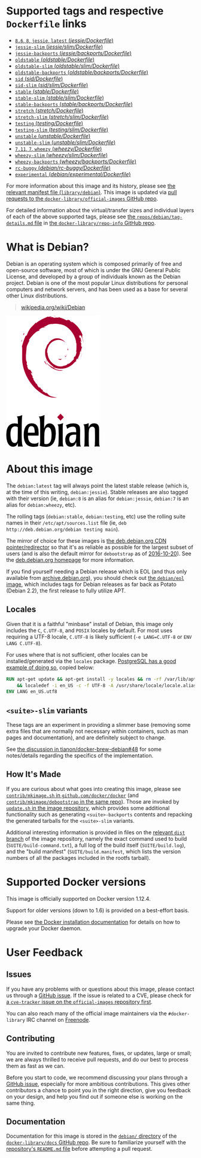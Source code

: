 # Supported tags and respective `Dockerfile` links

-	[`8.6`, `8`, `jessie`, `latest` (*jessie/Dockerfile*)](https://github.com/tianon/docker-brew-debian/blob/d220bea42308935d3bee1b40701f39e8c0d69860/jessie/Dockerfile)
-	[`jessie-slim` (*jessie/slim/Dockerfile*)](https://github.com/tianon/docker-brew-debian/blob/d220bea42308935d3bee1b40701f39e8c0d69860/jessie/slim/Dockerfile)
-	[`jessie-backports` (*jessie/backports/Dockerfile*)](https://github.com/tianon/docker-brew-debian/blob/d220bea42308935d3bee1b40701f39e8c0d69860/jessie/backports/Dockerfile)
-	[`oldstable` (*oldstable/Dockerfile*)](https://github.com/tianon/docker-brew-debian/blob/a7561bee7a4bbc2e5f7ea6b8a7377d8abe6eb2a6/oldstable/Dockerfile)
-	[`oldstable-slim` (*oldstable/slim/Dockerfile*)](https://github.com/tianon/docker-brew-debian/blob/a7561bee7a4bbc2e5f7ea6b8a7377d8abe6eb2a6/oldstable/slim/Dockerfile)
-	[`oldstable-backports` (*oldstable/backports/Dockerfile*)](https://github.com/tianon/docker-brew-debian/blob/a7561bee7a4bbc2e5f7ea6b8a7377d8abe6eb2a6/oldstable/backports/Dockerfile)
-	[`sid` (*sid/Dockerfile*)](https://github.com/tianon/docker-brew-debian/blob/99079665857cbbdf221f8d3e44d5081dd13e4ff7/sid/Dockerfile)
-	[`sid-slim` (*sid/slim/Dockerfile*)](https://github.com/tianon/docker-brew-debian/blob/99079665857cbbdf221f8d3e44d5081dd13e4ff7/sid/slim/Dockerfile)
-	[`stable` (*stable/Dockerfile*)](https://github.com/tianon/docker-brew-debian/blob/d220bea42308935d3bee1b40701f39e8c0d69860/stable/Dockerfile)
-	[`stable-slim` (*stable/slim/Dockerfile*)](https://github.com/tianon/docker-brew-debian/blob/d220bea42308935d3bee1b40701f39e8c0d69860/stable/slim/Dockerfile)
-	[`stable-backports` (*stable/backports/Dockerfile*)](https://github.com/tianon/docker-brew-debian/blob/d220bea42308935d3bee1b40701f39e8c0d69860/stable/backports/Dockerfile)
-	[`stretch` (*stretch/Dockerfile*)](https://github.com/tianon/docker-brew-debian/blob/99079665857cbbdf221f8d3e44d5081dd13e4ff7/stretch/Dockerfile)
-	[`stretch-slim` (*stretch/slim/Dockerfile*)](https://github.com/tianon/docker-brew-debian/blob/99079665857cbbdf221f8d3e44d5081dd13e4ff7/stretch/slim/Dockerfile)
-	[`testing` (*testing/Dockerfile*)](https://github.com/tianon/docker-brew-debian/blob/99079665857cbbdf221f8d3e44d5081dd13e4ff7/testing/Dockerfile)
-	[`testing-slim` (*testing/slim/Dockerfile*)](https://github.com/tianon/docker-brew-debian/blob/99079665857cbbdf221f8d3e44d5081dd13e4ff7/testing/slim/Dockerfile)
-	[`unstable` (*unstable/Dockerfile*)](https://github.com/tianon/docker-brew-debian/blob/99079665857cbbdf221f8d3e44d5081dd13e4ff7/unstable/Dockerfile)
-	[`unstable-slim` (*unstable/slim/Dockerfile*)](https://github.com/tianon/docker-brew-debian/blob/99079665857cbbdf221f8d3e44d5081dd13e4ff7/unstable/slim/Dockerfile)
-	[`7.11`, `7`, `wheezy` (*wheezy/Dockerfile*)](https://github.com/tianon/docker-brew-debian/blob/a7561bee7a4bbc2e5f7ea6b8a7377d8abe6eb2a6/wheezy/Dockerfile)
-	[`wheezy-slim` (*wheezy/slim/Dockerfile*)](https://github.com/tianon/docker-brew-debian/blob/a7561bee7a4bbc2e5f7ea6b8a7377d8abe6eb2a6/wheezy/slim/Dockerfile)
-	[`wheezy-backports` (*wheezy/backports/Dockerfile*)](https://github.com/tianon/docker-brew-debian/blob/a7561bee7a4bbc2e5f7ea6b8a7377d8abe6eb2a6/wheezy/backports/Dockerfile)
-	[`rc-buggy` (*debian/rc-buggy/Dockerfile*)](https://github.com/tianon/dockerfiles/blob/22a998f815d55217afa0075411b810b8889ceac1/debian/rc-buggy/Dockerfile)
-	[`experimental` (*debian/experimental/Dockerfile*)](https://github.com/tianon/dockerfiles/blob/22a998f815d55217afa0075411b810b8889ceac1/debian/experimental/Dockerfile)

For more information about this image and its history, please see [the relevant manifest file (`library/debian`)](https://github.com/docker-library/official-images/blob/master/library/debian). This image is updated via [pull requests to the `docker-library/official-images` GitHub repo](https://github.com/docker-library/official-images/pulls?q=label%3Alibrary%2Fdebian).

For detailed information about the virtual/transfer sizes and individual layers of each of the above supported tags, please see [the `repos/debian/tag-details.md` file](https://github.com/docker-library/repo-info/blob/master/repos/debian/tag-details.md) in [the `docker-library/repo-info` GitHub repo](https://github.com/docker-library/repo-info).

# What is Debian?

Debian is an operating system which is composed primarily of free and open-source software, most of which is under the GNU General Public License, and developed by a group of individuals known as the Debian project. Debian is one of the most popular Linux distributions for personal computers and network servers, and has been used as a base for several other Linux distributions.

> [wikipedia.org/wiki/Debian](https://en.wikipedia.org/wiki/Debian)

![logo](https://raw.githubusercontent.com/docker-library/docs/b449be7df57e9ed9086bb5821bfb5d6cdc5d67a4/debian/logo.png)

# About this image

The `debian:latest` tag will always point the latest stable release (which is, at the time of this writing, `debian:jessie`). Stable releases are also tagged with their version (ie, `debian:8` is an alias for `debian:jessie`, `debian:7` is an alias for `debian:wheezy`, etc).

The rolling tags (`debian:stable`, `debian:testing`, etc) use the rolling suite names in their `/etc/apt/sources.list` file (ie, `deb http://deb.debian.org/debian testing main`).

The mirror of choice for these images is [the deb.debian.org CDN pointer/redirector](https://deb.debian.org) so that it's as reliable as possible for the largest subset of users (and is also the default mirror for `debootstrap` as of [2016-10-20](https://anonscm.debian.org/cgit/d-i/debootstrap.git/commit/?id=9e8bc60ad1ccf3a25ce7890526b70059f3e770de)). See the [deb.debian.org homepage](https://deb.debian.org) for more information.

If you find yourself needing a Debian release which is EOL (and thus only available from [archive.debian.org](http://archive.debian.org)), you should check out [the `debian/eol` image](https://hub.docker.com/r/debian/eol/), which includes tags for Debian releases as far back as Potato (Debian 2.2), the first release to fully utilize APT.

## Locales

Given that it is a faithful "minbase" install of Debian, this image only includes the `C`, `C.UTF-8`, and `POSIX` locales by default. For most uses requiring a UTF-8 locale, `C.UTF-8` is likely sufficient (`-e LANG=C.UTF-8` or `ENV LANG C.UTF-8`).

For uses where that is not sufficient, other locales can be installed/generated via the `locales` package. [PostgreSQL has a good example of doing so](https://github.com/docker-library/postgres/blob/69bc540ecfffecce72d49fa7e4a46680350037f9/9.6/Dockerfile#L21-L24), copied below:

```dockerfile
RUN apt-get update && apt-get install -y locales && rm -rf /var/lib/apt/lists/* \
	&& localedef -i en_US -c -f UTF-8 -A /usr/share/locale/locale.alias en_US.UTF-8
ENV LANG en_US.utf8
```

## `<suite>-slim` variants

These tags are an experiment in providing a slimmer base (removing some extra files that are normally not necessary within containers, such as man pages and documentation), and are definitely subject to change.

See [the discussion in tianon/docker-brew-debian#48](https://github.com/tianon/docker-brew-debian/issues/48) for some notes/details regarding the specifics of the implementation.

## How It's Made

If you are curious about what goes into creating this image, please see [`contrib/mkimage.sh` in `github.com/docker/docker`](https://github.com/docker/docker/blob/master/contrib/mkimage.sh) (and [`contrib/mkimage/debootstrap` in the same repo](https://github.com/docker/docker/blob/master/contrib/mkimage/debootstrap)). Those are invoked by [`update.sh` in the image repository](https://github.com/tianon/docker-brew-debian/blob/master/update.sh), which provides some additional functionality such as generating `<suite>-backports` contents and repacking the generated tarballs for the `<suite>-slim` variants.

Additional interesting information is provided in files on the [relevant `dist` branch](https://github.com/tianon/docker-brew-debian/branches) of the image repository, namely the exact command used to build (`SUITE/build-command.txt`), a full log of the build itself (`SUITE/build.log`), and the "build manifest" (`SUITE/build.manifest`, which lists the version numbers of all the packages included in the rootfs tarball).

# Supported Docker versions

This image is officially supported on Docker version 1.12.4.

Support for older versions (down to 1.6) is provided on a best-effort basis.

Please see [the Docker installation documentation](https://docs.docker.com/installation/) for details on how to upgrade your Docker daemon.

# User Feedback

## Issues

If you have any problems with or questions about this image, please contact us through a [GitHub issue](https://github.com/tianon/docker-brew-debian/issues). If the issue is related to a CVE, please check for [a `cve-tracker` issue on the `official-images` repository first](https://github.com/docker-library/official-images/issues?q=label%3Acve-tracker).

You can also reach many of the official image maintainers via the `#docker-library` IRC channel on [Freenode](https://freenode.net).

## Contributing

You are invited to contribute new features, fixes, or updates, large or small; we are always thrilled to receive pull requests, and do our best to process them as fast as we can.

Before you start to code, we recommend discussing your plans through a [GitHub issue](https://github.com/tianon/docker-brew-debian/issues), especially for more ambitious contributions. This gives other contributors a chance to point you in the right direction, give you feedback on your design, and help you find out if someone else is working on the same thing.

## Documentation

Documentation for this image is stored in the [`debian/` directory](https://github.com/docker-library/docs/tree/master/debian) of the [`docker-library/docs` GitHub repo](https://github.com/docker-library/docs). Be sure to familiarize yourself with the [repository's `README.md` file](https://github.com/docker-library/docs/blob/master/README.md) before attempting a pull request.
